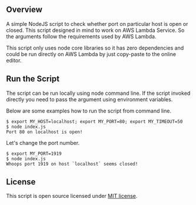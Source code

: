 ## Overview

A simple NodeJS script to check whether port on particular host is open
or closed. This script designed in mind to work on AWS Lambda Service.
So the arguments follow the requirements used by AWS Lambda.

This script only uses node core libraries so it has zero dependencies
and could be run directly on AWS Lambda by just copy-paste to the
online editor.

## Run the Script

The script can be run locally using node command line. If the script
invoked directly you need to pass the argument using environment
variables.

Below are some examples how to run the script from command line.

```
$ export MY_HOST=localhost; export MY_PORT=80; export MY_TIMEOUT=50
$ node index.js
Port 80 on localhost is open!
```

Let's change the port number.

```
$ export MY_PORT=1919
$ node index.js
Whoops port 1919 on host `localhost` seems closed!
```

## License

This script is open source licensed under [MIT license](http://opensource.org/licenses/MIT).